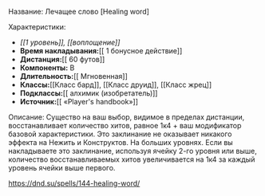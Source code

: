 Название: Лечащее слово \[Healing word] 

Характеристики:
- *[[1 уровень]], [[воплощение]]*
- **Время накладывания:**[[ 1 бонусное действие]]
- **Дистанция:**[[ 60 футов]]
- **Компоненты:** В
- **Длительность:**[[ Мгновенная]]
- **Классы:**[[Класс  бард]], [[Класс друид]], [[Класс жрец]]
- **Подклассы:**[[ алхимик (изобретатель)]]
- **Источник:**[[ «Player's handbook»]]

Описание:
Существо на ваш выбор, видимое в пределах дистанции, восстанавливает количество хитов, равное 1к4 + ваш модификатор базовой характеристики. Это заклинание не оказывает никакого эффекта на Нежить и Конструктов.
На больших уровнях. Если вы накладываете это заклинание, используя ячейку 2-го уровня или выше, количество восстанавливаемых хитов увеличивается на 1к4 за каждый уровень ячейки выше первого.

https://dnd.su/spells/144-healing-word/